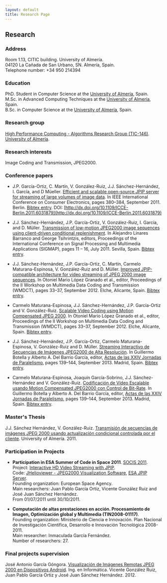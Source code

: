 ```yaml
---
layout: default
title: Research Page
---
```


## Research

### Address
Room 1.13, CITIC building. University of Almería.  
04120 La Cañada de San Urbano, SN. Almería, Spain.  
Telephone number: +34 950 214394

### Education
PhD. Student in Computer Science at the [University of Almería](http://www.ual.es), Spain.  
M.Sc. in Advanced Computing Techniques at the [University of Almería](http://www.ual.es), Spain.  
B.Sc. in Computer Science at the [University of Almería](http://www.ual.es), Spain.  

### Research group
[High Performance Computing - Algorithms Research Group (TIC-146)](http://www.hpca.ual.es).  
[University of Almería](http://www.ual.es).

### Research interests
Image Coding and Transmission, JPEG2000.

### Conference papers
 
* J.P. García-Ortiz, C. Martín, V. González-Ruiz, J.J. Sánchez-Hernández, I. García, and D Müeller. [Efficient and scalable open-source JPIP server for streaming of large volumes of image data](http://www.hpca.ual.es/~jjsanchez/publications/icce2011/paper.pdf). In IEEE International Conference on Consumer Electronics, pages 380–384, September 2011. Berlin. [Bibtex entry](http://www.hpca.ual.es/~vruiz/papers/ORTIZ11.bib). DOI: [http://dx.doi.org/10.1109/ICCE-Berlin.2011.6031879](http://dx.doi.org/10.1109/ICCE-Berlin.2011.6031879)

* J.J. Sánchez-Hernández, J.P. García-Ortiz, V. González-Ruiz, I. García, and D. Müller. [Transmission of low-motion JPEG2000 image sequences using client-driven conditional replenishment](http://www.hpca.ual.es/~jjsanchez/publications/sigmap2011/paper.pdf). In Alejandro Linares Barranco and George Tsihrintzis, editors, Proceedings of the International Conference on Signal Processing and Multimedia Applications (SIGMAP), pages 11 – 16, July 2011. Sevilla, Spain. [Bibtex entry](http://www.hpca.ual.es/~vruiz/papers/HERNANDEZ11.bib).

* J.J. Sánchez-Hernández, J.P. García-Ortiz, C. Martín, Carmelo Maturana-Espinosa, V. González-Ruiz and D. Müller. [Improved JPIP-compatible architecture for video streaming of JPEG 2000 image sequences](http://www.hpca.ual.es/~jjsanchez/publications/wmdct2012/paper.pdf). In Otoniel Mario López Granado et al., editor, Proceedings of the II Workshop on Multimedia Data Coding and Transmission (WMDCT), pages 33–37, September 2012. Elche, Alicante, Spain. [Bibtex entry](http://www.hpca.ual.es/~vruiz/papers/HERNANDEZ12.bib).

* Carmelo Maturana-Espinosa, J.J. Sánchez-Hernández, J.P. García-Ortiz and V. González-Ruiz. [Scalable Video Coding using Motion Compensated JPEG 2000](http://www.hpca.ual.es/~jjsanchez/publications/wmdct2012/paper_121.pdf). In Otoniel Mario López Granado et al., editor, Proceedings of the II Workshop on Multimedia Data Coding and Transmission (WMDCT), pages 33–37, September 2012. Elche, Alicante, Spain. [Bibtex entry](http://www.hpca.ual.es/~vruiz/papers/MATURANA12.bib).

* J.J. Sánchez-Hernández, J.P. García-Ortiz, Carmelo Maturana-Espinosa, V. González-Ruiz and D. Müller. [Streaming Interactivo de Secuencias de Imágenes JPEG2000 de Alta Resolución](http://www.hpca.ual.es/~jjsanchez/publications/jpar2013/jpar2013_submission_57.pdf). In Guillermo Botella y Alberto A. Del Barrio García, editor, [Actas de las XXIV Jornadas de Paralelismo](http://www.congresocedi.es/images/site/actas/ActasParalelismo.pdf), pages 139–144, September 2013. Madrid, Spain. [Bibtex entry](http://www.hpca.ual.es/~vruiz/papers/HERNANDEZ13a.bib).

* Carmelo Maturana-Espinosa, Joaquín García-Sobrino, J.J. Sánchez-Hernández and V. González-Ruiz. [Codificación de Vídeo Escalable usando Motion Compensated JPEG2000 con Control de Bit-Rate](http://www.hpca.ual.es/~jjsanchez/publications/jpar2013/jpar2013_submission_65.pdf). In Guillermo Botella y Alberto A. Del Barrio García, editor, [Actas de las XXIV Jornadas de Paralelismo](http://www.congresocedi.es/images/site/actas/ActasParalelismo.pdf), pages 139–144, September 2013. Madrid, Spain. [Bibtex entry](http://www.hpca.ual.es/~vruiz/papers/MATURANA13a.bib).

### Master's Thesis

J.J. Sánchez Hernández, V. González-Ruiz. [Transmisión de secuencias de imágenes JPEG 2000 usando actualización condicional controlada por el cliente](http://www.hpca.ual.es/~jjsanchez/master/memoria.pdf). University of Almería. 2011.

### Participation in Projects

* **Participation in ESA Summer of Code in Space 2011**. [SOCIS 2011](http://sophia.estec.esa.int/socis2011/).  
Project: [Interactive HD Video Streaming with JPIP](http://wiki.helioviewer.org/wiki/SOCIS-2011_Ideas).  
Code: [JHelioviewer - JPEG2000 Visualization Software](https://code.launchpad.net/~josejuan-sanchez/jhelioviewer/soc), [ESA JPIP Server](https://code.launchpad.net/~josejuan-sanchez/esajpip/soc).  
Founding organization: European Space Agency.  
Main researchers: Juan Pablo García Ortiz, Vicente González Ruiz and José Juan Sánchez Hernández.  
From 01/07/2011 until 30/10/2011.

* **Computación de altas prestaciones en acción. Procesamiento de Imagen, Optimización global y Multimedia (TIN2008-01117)**.  
Founding organization: Ministerio de Ciencia e Innovación. Plan Nacional de Investigación Científica, Desarrollo e Innovación Tecnológica 2008-2011.  
Main researcher: Inmaculada García Fernández.  
Number of researchers: 27.  

### Final projects supervision

José Antonio García Góngora. [Visualización de Imágenes Remotas JPEG 2000 en Dispositivos Android](http://www.ace.ual.es/~vruiz/proyectos/ofertados/J2KViewer/html/index.html). Ing. en Informática. Vicente González Ruiz, Juan Pablo García Ortiz y José Juan Sánchez Hernández. 2012.
